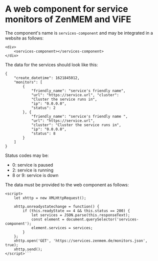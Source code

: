 # A web component for service monitors of ZenMEM and ViFE

The component's name is `services-component` and may be integrated in a website as follows:

```
<div>
    <services-component></services-component>
</div>
```

The data for the services should look like this:

```
{
    "create_datetime": 1621845012, 
    "monitors": [
        {
            "friendly_name": "service's friendly name", 
            "url": "https://service.url", "cluster": 
            "Cluster the service runs in", 
            "ip": "0.0.0.0", 
            "status": 2
        }, {
            "friendly_name": "service's friendly name ", 
            "url": "https://service.url", 
            "cluster": "Cluster the service runs in", 
            "ip": "0.0.0.0", 
            "status": 8
        }
    ]
}
```

Status codes may be:

* 0: service is paused
* 2: service is running
* 8 or 9: service is down

The data must be provided to the web component as follows:

```
<script>
    let xhttp = new XMLHttpRequest();

    xhttp.onreadystatechange = function() {
        if (this.readyState == 4 && this.status == 200) {
            let services = JSON.parse(this.responseText);
            const element = document.querySelector('services-component');
            element.services = services;
        }
    };
    xhttp.open('GET', 'https://services.zenmem.de/monitors.json', true);
    xhttp.send();
</script>```